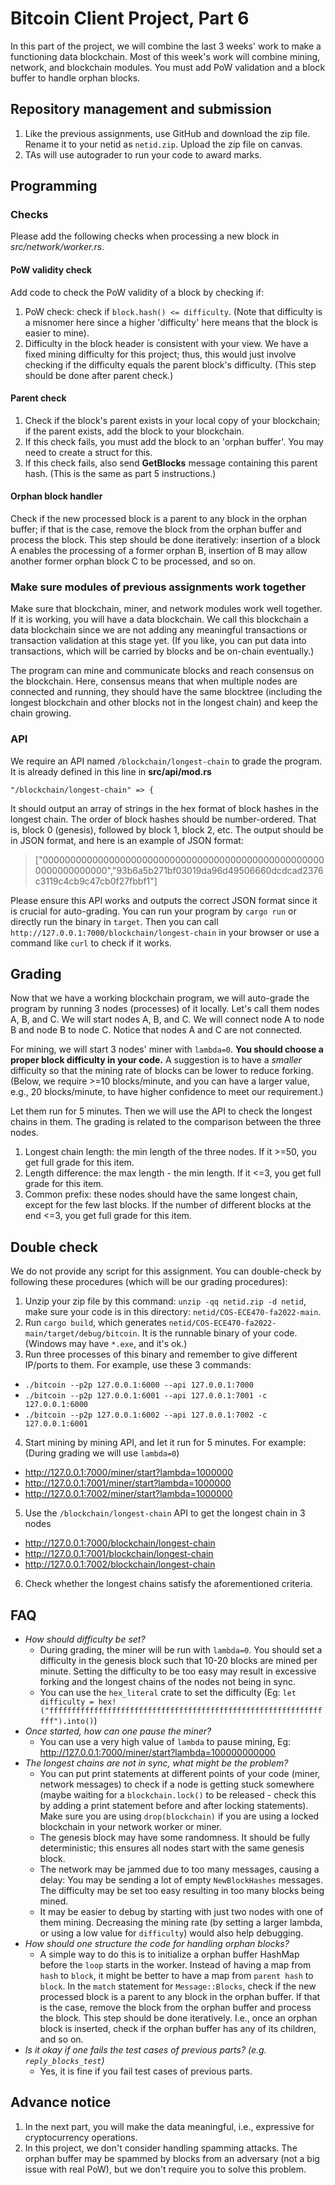 # Bitcoin Client Project, Part 6

In this part of the project, we will combine the last 3 weeks' work to make a functioning data blockchain. Most of this week's work will combine mining, network, and blockchain modules. You must add PoW validation and a block buffer to handle orphan blocks.

## Repository management and submission

1. Like the previous assignments, use GitHub and download the zip file. Rename it to your netid as `netid.zip`. Upload the zip file on canvas.
2. TAs will use autograder to run your code to award marks.

## Programming

### Checks
Please add the following checks when processing a new block in *src/network/worker.rs*.

#### PoW validity check

Add code to check the PoW validity of a block by checking if:

1. PoW check: check if `block.hash() <= difficulty`. (Note that difficulty is a misnomer here since a higher 'difficulty' here means that the block is easier to mine).
2. Difficulty in the block header is consistent with your view. We have a fixed mining difficulty for this project; thus, this would just involve checking if the difficulty equals the parent block's difficulty. (This step should be done after parent check.)

#### Parent check

1. Check if the block's parent exists in your local copy of your blockchain; if the parent exists, add the block to your blockchain.
2. If this check fails, you must add the block to an 'orphan buffer'. You may need to create a struct for this.
3. If this check fails, also send **GetBlocks** message containing this parent hash. (This is the same as part 5 instructions.)

#### Orphan block handler

Check if the new processed block is a parent to any block in the orphan buffer; if that is the case, remove the block from the orphan buffer and process the block. This step should be done iteratively: insertion of a block A enables the processing of a former orphan B, insertion of B may allow another former orphan block C to be processed, and so on.

### Make sure modules of previous assignments work together

Make sure that blockchain, miner, and network modules work well together. If it is working, you will have a data blockchain. We call this blockchain a data blockchain since we are not adding any meaningful transactions or transaction validation at this stage yet. (If you like, you can put data into transactions, which will be carried by blocks and be on-chain eventually.)

The program can mine and communicate blocks and reach consensus on the blockchain. Here, consensus means that when multiple nodes are connected and running, they should have the same blocktree (including the longest blockchain and other blocks not in the longest chain) and keep the chain growing.

### API

We require an API named `/blockchain/longest-chain` to grade the program. It is already defined in this line in __src/api/mod.rs__
```
"/blockchain/longest-chain" => {
```

It should output an array of strings in the hex format of block hashes in the longest chain. The order of block hashes should be number-ordered. That is, block 0 (genesis), followed by block 1, block 2, etc. The output should be in JSON format, and here is an example of JSON format:

> ["0000000000000000000000000000000000000000000000000000000000000000","93b6a5b271bf03019da96d49506660dcdcad2376c3119c4cb9c47cb0f27fbbf1"]

Please ensure this API works and outputs the correct JSON format since it is crucial for auto-grading. You can run your program by `cargo run` or directly run the binary in `target`. Then you can call `http://127.0.0.1:7000/blockchain/longest-chain` in your browser or use a command like `curl` to check if it works.

## Grading

Now that we have a working blockchain program, we will auto-grade the program by running 3 nodes (processes) of it locally. Let's call them nodes A, B, and C. We will start nodes A, B, and C. We will connect node A to node B and node B to node C. Notice that nodes A and C are not connected.

For mining, we will start 3 nodes' miner with `lambda=0`. **You should choose a proper block difficulty in your code.** A suggestion is to have a _smaller_ difficulty so that the mining rate of blocks can be lower to reduce forking. (Below, we require >=10 blocks/minute, and you can have a larger value, e.g., 20 blocks/minute, to have higher confidence to meet our requirement.)

Let them run for 5 minutes. Then we will use the API to check the longest chains in them. The grading is related to the comparison between the three nodes.

1. Longest chain length: the min length of the three nodes. If it >=50, you get full grade for this item.
2. Length difference: the max length - the min length. If it <=3, you get full grade for this item.
3. Common prefix: these nodes should have the same longest chain, except for the few last blocks. If the number of different blocks at the end <=3, you get full grade for this item.

## Double check
We do not provide any script for this assignment. You can double-check by following these procedures (which will be our grading procedures):

1. Unzip your zip file by this command: `unzip -qq netid.zip -d netid`, make sure your code is in this directory: `netid/COS-ECE470-fa2022-main`.
2. Run `cargo build`, which generates `netid/COS-ECE470-fa2022-main/target/debug/bitcoin`. It is the runnable binary of your code. (Windows may have `*.exe`, and it's ok.)
3. Run three processes of this binary and remember to give different IP/ports to them. For example, use these 3 commands:
- `./bitcoin --p2p 127.0.0.1:6000 --api 127.0.0.1:7000`
- `./bitcoin --p2p 127.0.0.1:6001 --api 127.0.0.1:7001 -c 127.0.0.1:6000`
- `./bitcoin --p2p 127.0.0.1:6002 --api 127.0.0.1:7002 -c 127.0.0.1:6001`
4. Start mining by mining API, and let it run for 5 minutes. For example: (During grading we will use `lambda=0`)
- http://127.0.0.1:7000/miner/start?lambda=1000000
- http://127.0.0.1:7001/miner/start?lambda=1000000
- http://127.0.0.1:7002/miner/start?lambda=1000000

5. Use the `/blockchain/longest-chain` API to get the longest chain in 3 nodes
- http://127.0.0.1:7000/blockchain/longest-chain
- http://127.0.0.1:7001/blockchain/longest-chain
- http://127.0.0.1:7002/blockchain/longest-chain
6. Check whether the longest chains satisfy the aforementioned criteria.


## FAQ
- *How should difficulty be set?* 
     - During grading, the miner will be run with `lambda=0`. You should set a difficulty in the genesis block such that 10-20 blocks are mined per minute. Setting the difficulty to be too easy may result in excessive forking and the longest chains of the nodes not being in sync.
     - You can use the `hex_literal` crate to set the difficulty (Eg: `let difficulty = hex!("ffffffffffffffffffffffffffffffffffffffffffffffffffffffffffffffff").into()`)
- *Once started, how can one pause the miner?* 
     - You can use a very high value of `lambda` to pause mining, Eg: http://127.0.0.1:7000/miner/start?lambda=100000000000
- *The longest chains are not in sync, what might be the problem?*
    - You can put print statements at different points of your code (miner, network messages) to check if a node is getting stuck somewhere (maybe waiting for a `blockchain.lock()` to be released - check this by adding a print statement before and after locking statements). Make sure you are using `drop(blockchain)` if you are using a locked blockchain in your network worker or miner.  
     - The genesis block may have some randomness. It should be fully deterministic; this ensures all nodes start with the same genesis block.
     - The network may be jammed due to too many messages, causing a delay: You may be sending a lot of empty `NewBlockHashes` messages. The difficulty may be set too easy resulting in too many blocks being mined.
     - It may be easier to debug by starting with just two nodes with one of them mining. Decreasing the mining rate (by setting a larger lambda, or using a low value for `difficulty`) would also help debugging.
- *How should one structure the code for handling orphan blocks?* 
    - A simple way to do this is to initialize a orphan buffer HashMap before the `loop` starts in the worker. Instead of having a map from `hash` to `block`, it might be better to have a map from `parent hash` to `block`. In the `match` statement for `Message::Blocks`, check if the new processed block is a parent to any block in the orphan buffer. If that is the case, remove the block from the orphan buffer and process the block. This step should be done iteratively. I.e., once an orphan block is inserted, check if the orphan buffer has any of its children, and so on.
- *Is it okay if one fails the test cases of previous parts? (e.g. `reply_blocks_test`)* 
     - Yes, it is fine if you fail test cases of previous parts.

## Advance notice
1. In the next part, you will make the data meaningful, i.e., expressive for cryptocurrency operations.
2. In this project, we don't consider handling spamming attacks. The orphan buffer may be spammed by blocks from an adversary (not a big issue with real PoW), but we don't require you to solve this problem.
